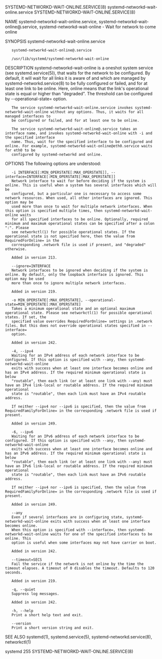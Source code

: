 SYSTEMD-NETWORKD-WAIT-ONLINE.SERVICE(8)			     systemd-networkd-wait-online.service		       SYSTEMD-NETWORKD-WAIT-ONLINE.SERVICE(8)

NAME
       systemd-networkd-wait-online.service, systemd-networkd-wait-online@.service, systemd-networkd-wait-online - Wait for network to come online

SYNOPSIS
       systemd-networkd-wait-online.service

       systemd-networkd-wait-online@.service

       /usr/lib/systemd/systemd-networkd-wait-online

DESCRIPTION
       systemd-networkd-wait-online is a oneshot system service (see systemd.service(5)), that waits for the network to be configured. By default, it will
       wait for all links it is aware of and which are managed by systemd-networkd.service(8) to be fully configured or failed, and for at least one link to
       be online. Here, online means that the link's operational state is equal or higher than "degraded". The threshold can be configured by
       --operational-state= option.

       The service systemd-networkd-wait-online.service invokes systemd-networkd-wait-online without any options. Thus, it waits for all managed interfaces to
       be configured or failed, and for at least one to be online.

       The service systemd-networkd-wait-online@.service takes an interface name, and invokes systemd-networkd-wait-online with -i and the specified interface
       name. Thus, wait for the specified interface to be configured and online. For example, systemd-networkd-wait-online@eth0.service waits for eth0 to be
       configured by systemd-networkd and online.

OPTIONS
       The following options are understood:

       -i INTERFACE[:MIN_OPERSTATE[:MAX_OPERSTATE]], --interface=INTERFACE[:MIN_OPERSTATE[:MAX_OPERSTATE]]
	   Network interface to wait for before deciding if the system is online. This is useful when a system has several interfaces which will be
	   configured, but a particular one is necessary to access some network resources. When used, all other interfaces are ignored. This option may be
	   used more than once to wait for multiple network interfaces. When this option is specified multiple times, then systemd-networkd-wait-online waits
	   for all specified interfaces to be online. Optionally, required minimum and maximum operational states can be specified after a colon ":". Please
	   see networkctl(1) for possible operational states. If the operational state is not specified here, then the value from RequiredForOnline= in the
	   corresponding .network file is used if present, and "degraded" otherwise.

	   Added in version 213.

       --ignore=INTERFACE
	   Network interfaces to be ignored when deciding if the system is online. By default, only the loopback interface is ignored. This option may be used
	   more than once to ignore multiple network interfaces.

	   Added in version 219.

       -o MIN_OPERSTATE[:MAX_OPERSTATE], --operational-state=MIN_OPERSTATE[:MAX_OPERSTATE]
	   Takes a minimum operational state and an optional maximum operational state. Please see networkctl(1) for possible operational states. If set, the
	   specified value overrides RequiredForOnline= settings in .network files. But this does not override operational states specified in --interface=
	   option.

	   Added in version 242.

       -4, --ipv4
	   Waiting for an IPv4 address of each network interface to be configured. If this option is specified with --any, then systemd-networkd-wait-online
	   exits with success when at least one interface becomes online and has an IPv4 address. If the required minimum operational state is below
	   "routable", then each link (or at least one link with --any) must have an IPv4 link-local or routable address. If the required minimum operational
	   state is "routable", then each link must have an IPv4 routable address.

	   If neither --ipv4 nor --ipv6 is specified, then the value from RequiredFamilyForOnline= in the corresponding .network file is used if present.

	   Added in version 249.

       -6, --ipv6
	   Waiting for an IPv6 address of each network interface to be configured. If this option is specified with --any, then systemd-networkd-wait-online
	   exits with success when at least one interface becomes online and has an IPv6 address. If the required minimum operational state is below
	   "routable", then each link (or at least one link with --any) must have an IPv6 link-local or routable address. If the required minimum operational
	   state is "routable", then each link must have an IPv6 routable address.

	   If neither --ipv4 nor --ipv6 is specified, then the value from RequiredFamilyForOnline= in the corresponding .network file is used if present.

	   Added in version 249.

       --any
	   Even if several interfaces are in configuring state, systemd-networkd-wait-online exits with success when at least one interface becomes online.
	   When this option is specified with --interface=, then systemd-networkd-wait-online waits for one of the specified interfaces to be online. This
	   option is useful when some interfaces may not have carrier on boot.

	   Added in version 242.

       --timeout=SECS
	   Fail the service if the network is not online by the time the timeout elapses. A timeout of 0 disables the timeout. Defaults to 120 seconds.

	   Added in version 219.

       -q, --quiet
	   Suppress log messages.

	   Added in version 242.

       -h, --help
	   Print a short help text and exit.

       --version
	   Print a short version string and exit.

SEE ALSO
       systemd(1), systemd.service(5), systemd-networkd.service(8), networkctl(1)

systemd 255													       SYSTEMD-NETWORKD-WAIT-ONLINE.SERVICE(8)
